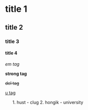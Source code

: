 # title 1

## title 2

### title 3

#### title 4

<em> em tag </em>

<strong> strong tag </strong>

<del> del tag </del>

<u> u tag </u>

<ol> 1. hust 
     - clug
     2. hongik
     - university 
</ol>
